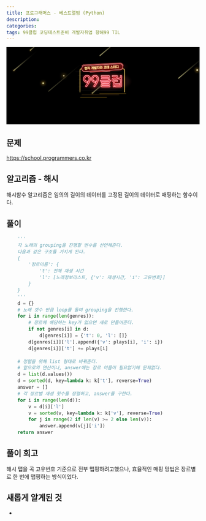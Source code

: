 ```yaml
---
title: 프로그래머스 - 베스트앨범 (Python)
description: 
categories: 
tags: 99클럽 코딩테스트준비 개발자취업 항해99 TIL
---
```


![99club](/assets/images/99club.png)

## 문제
<https://school.programmers.co.kr>

## 알고리즘 - 해시
해시함수 알고리즘은 임의의 길이의 데이터를 고정된 길이의 데이터로 매핑하는 함수이다.

## 풀이
```python
    '''
    각 노래의 grouping을 진행할 변수를 선언해준다.
    다음과 같은 구조를 가지게 된다.
    {
        '장르이름': {
            't': 전체 재생 시간
            'l': [노래정보리스트, {'v': 재생시간, 'i': 고유번호}]
        }
    }
    '''
    d = {}
    # 노래 갯수 만큼 loop를 돌며 grouping을 진행한다.
    for i in range(len(genres)):
        # 장르에 해당하는 key가 없으면 새로 만들어준다.
        if not genres[i] in d:
            d[genres[i]] = {'t': 0, 'l': []}
        d[genres[i]]['l'].append({'v': plays[i], 'i': i})
        d[genres[i]]['t'] += plays[i]

    # 정렬을 위해 list 형태로 바꿔준다.
    # 앞으로의 연산이나, answer에는 장르 이름이 필요없기에 문제없다.
    d = list(d.values())
    d = sorted(d, key=lambda k: k['t'], reverse=True)
    answer = []
    # 각 장르별 재생 횟수를 정렬하고, answer를 구한다.
    for i in range(len(d)):
        v = d[i]['l']
        v = sorted(v, key=lambda k: k['v'], reverse=True)
        for j in range(2 if len(v) >= 2 else len(v)):
            answer.append(v[j]['i'])
    return answer
```

## 풀이 회고
해시 맵을 곡 고유번호 기준으로 전부 맵핑하려고했으나, 효율적인 매핑 망법은 장르별로 한 번에 맵핑하는 방식이었다.

## 새롭게 알게된 것
-

